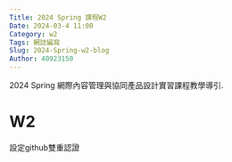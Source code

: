 ```yaml
---
Title: 2024 Spring 課程W2
Date: 2024-03-4 11:00
Category: w2
Tags: 網誌編寫
Slug: 2024-Spring-w2-blog
Author: 40923150
---
```


2024 Spring 網際內容管理與協同產品設計實習課程教學導引.

<!-- PELICAN_END_SUMMARY -->

# W2
設定github雙重認證
